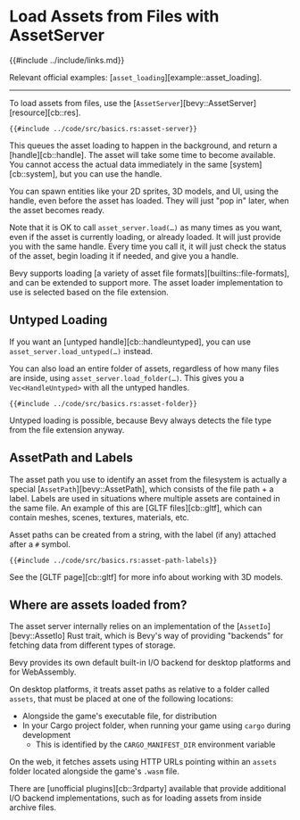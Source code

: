 # Load Assets from Files with AssetServer

{{#include ../include/links.md}}

Relevant official examples:
[`asset_loading`][example::asset_loading].

---

To load assets from files, use the [`AssetServer`][bevy::AssetServer]
[resource][cb::res].

```rust,no_run,noplayground
{{#include ../code/src/basics.rs:asset-server}}
```

This queues the asset loading to happen in the background, and return a
[handle][cb::handle]. The asset will take some time to become available. You
cannot access the actual data immediately in the same [system][cb::system],
but you can use the handle.

You can spawn entities like your 2D sprites, 3D models, and UI, using the
handle, even before the asset has loaded. They will just "pop in" later,
when the asset becomes ready.

Note that it is OK to call `asset_server.load(…)` as many times as you want,
even if the asset is currently loading, or already loaded. It will just
provide you with the same handle. Every time you call it, it will just check
the status of the asset, begin loading it if needed, and give you a handle.

Bevy supports loading [a variety of asset file formats][builtins::file-formats],
and can be extended to support more. The asset loader implementation to use
is selected based on the file extension.

## Untyped Loading

If you want an [untyped handle][cb::handleuntyped], you can use
`asset_server.load_untyped(…)` instead.

You can also load an entire folder of assets, regardless of how many
files are inside, using `asset_server.load_folder(…)`. This gives you a
`Vec<HandleUntyped>` with all the untyped handles.

```rust,no_run,noplayground
{{#include ../code/src/basics.rs:asset-folder}}
```

Untyped loading is possible, because Bevy always detects the file type from
the file extension anyway.

## AssetPath and Labels

The asset path you use to identify an asset from the filesystem is actually
a special [`AssetPath`][bevy::AssetPath], which consists of the file path +
a label. Labels are used in situations where multiple assets are contained
in the same file. An example of this are [GLTF files][cb::gltf], which can
contain meshes, scenes, textures, materials, etc.

Asset paths can be created from a string, with the label (if any) attached
after a `#` symbol.

```rust,no_run,noplayground
{{#include ../code/src/basics.rs:asset-path-labels}}
```

See the [GLTF page][cb::gltf] for more info about working with 3D models.

## Where are assets loaded from?

The asset server internally relies on an implementation of the
[`AssetIo`][bevy::AssetIo] Rust trait, which is Bevy's way of providing
"backends" for fetching data from different types of storage.

Bevy provides its own default built-in I/O backend for desktop platforms
and for WebAssembly.

On desktop platforms, it treats asset paths as relative to a folder called
`assets`, that must be placed at one of the following locations:
 - Alongside the game's executable file, for distribution
 - In your Cargo project folder, when running your game using `cargo` during development
   - This is identified by the `CARGO_MANIFEST_DIR` environment variable

On the web, it fetches assets using HTTP URLs pointing within an `assets`
folder located alongside the game's `.wasm` file.

There are [unofficial plugins][cb::3rdparty] available that provide additional
I/O backend implementations, such as for loading assets from inside archive
files.
